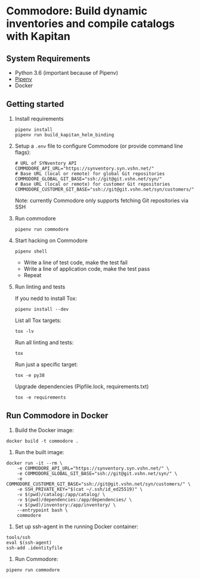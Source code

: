 # Commodore: Build dynamic inventories and compile catalogs with Kapitan

## System Requirements

* Python 3.6 (important because of Pipenv)
* [Pipenv](https://github.com/pypa/pipenv)
* Docker

## Getting started

1. Install requirements

   ```console
   pipenv install
   pipenv run build_kapitan_helm_binding
   ```

1. Setup a `.env` file to configure Commodore (or provide command line flags):

   ```shell
   # URL of SYNventory API
   COMMODORE_API_URL="https://synventory.syn.vshn.net/"
   # Base URL (local or remote) for global Git repositories
   COMMODORE_GLOBAL_GIT_BASE="ssh://git@git.vshn.net/syn/"
   # Base URL (local or remote) for customer Git repositories
   COMMODORE_CUSTOMER_GIT_BASE="ssh://git@git.vshn.net/syn/customers/"
   ```

   Note: currently Commodore only supports fetching Git repositories via SSH

1. Run commodore

   ```console
   pipenv run commodore
   ```

1. Start hacking on Commodore

   ```console
   pipenv shell
   ```

   - Write a line of test code, make the test fail
   - Write a line of application code, make the test pass
   - Repeat

1. Run linting and tests

   If you nedd to install Tox:
   ```console
   pipenv install --dev
   ```

   List all Tox targets:
   ```console
   tox -lv
   ```

   Run all linting and tests:
   ```console
   tox
   ```

   Run just a specific target:
   ```console
   tox -e py38
   ```

   Upgrade dependencies (Pipfile.lock, requirements.txt)
   ```console
   tox -e requirements
   ```

## Run Commodore in Docker

1. Build the Docker image:

```console
docker build -t commodore .
```

1. Run the built image:

```console
docker run -it --rm \
    -e COMMODORE_API_URL="https://synventory.syn.vshn.net/" \
    -e COMMODORE_GLOBAL_GIT_BASE="ssh://git@git.vshn.net/syn/" \
    -e COMMODORE_CUSTOMER_GIT_BASE="ssh://git@git.vshn.net/syn/customers/" \
    -e SSH_PRIVATE_KEY="$(cat ~/.ssh/id_ed25519)" \
    -v $(pwd)/catalog:/app/catalog/ \
    -v $(pwd)/dependencies:/app/dependencies/ \
    -v $(pwd)/inventory:/app/inventory/ \
    --entrypoint bash \
    commodore
```

1. Set up ssh-agent in the running Docker container:

```console
tools/ssh
eval $(ssh-agent)
ssh-add .identityfile
```

1. Run Commodore:

```console
pipenv run commodore
```
